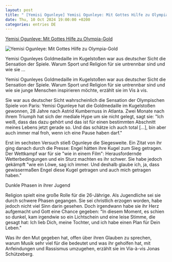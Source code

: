 ```yaml
---
layout: post
title: " [Yemisi Ogunleye] Yemisi Ogunleye: Mit Gottes Hilfe zu Olympia-Gold"
date: Thu, 10 Oct 2024 19:00:00 +0200
categories: entries DE
---
```

[Yemisi Ogunleye: Mit Gottes Hilfe zu Olympia-Gold](https://www.inforadio.de/rubriken/vis-a-vis/2024/10/yemisi-ogunleye--mit-gottes-hilfe-zu-olympia-gold.html)

![Yemisi Ogunleye: Mit Gottes Hilfe zu Olympia-Gold](https://www.inforadio.de/content/dam/rbb/inf/2024_10_BILDER/IMAGO/yemesi.jpg.jpg/size=708x398.jpg)

Yemisi Ogunleyes Goldmedaille im Kugelstoßen war aus deutscher Sicht die Sensation der Spiele. Warum Sport und Religion für sie untrennbar sind und wie sie ...

Yemisi Ogunleyes Goldmedaille im Kugelstoßen war aus deutscher Sicht die Sensation der Spiele. Warum Sport und Religion für sie untrennbar sind und wie sie junge Menschen inspirieren möchte, erzählt sie im Vis à vis.

Sie war aus deutscher Sicht wahrscheinlich die Sensation der Olympischen Spiele von Paris: Yemisi Ogunleye hat die Goldmedaille im Kugelstoßen gewonnen, 28 Jahre nach Astrid Kumbernuss in Atlanta. Zwei Monate nach ihrem Triumph hat sich der mediale Hype um sie nicht gelegt, sagt sie: "Ich weiß, dass das dazu gehört und das ist für einen bestimmten Abschnitt meines Lebens jetzt gerade so. Und das schätze ich auch total […], bin aber auch immer mal froh, wenn ich eine Pause haben darf."

Erst im sechsten Versuch stieß Ogunleye die Siegesweite. Ein Zitat von ihr ging danach durch die Presse: Engel hätten ihre Kugel zum Sieg getragen. Der Wettkampf war für sie "wie in einem Film": Herausfordernde Wetterbedingungen und ein Sturz machten es ihr schwer. Sie habe jedoch gekämpft "wie ein Löwe, sag ich immer. Und deshalb glaube ich, ja, dass gewissermaßen Engel diese Kugel getragen und auch mich getragen haben."



Dunkle Phasen in ihrer Jugend



Religion spielt eine große Rolle für die 26-Jährige. Als Jugendliche sei sie durch schwere Phasen gegangen. Sie sei christlich erzogen worden, habe jedoch nicht viel Sinn darin gesehen. Doch irgendwann habe sie ihr Herz aufgemacht und Gott eine Chance gegeben: "In diesem Moment, es schien so dunkel, kam irgendwie so ein Lichtschein und eine leise Stimme, die gesagt hat: Ich lieb Dich, meine Tochter, und ich habe einen Plan für Dein Leben."

Was ihr den Mut gegeben hat, offen über ihren Glauben zu sprechen, warum Musik sehr viel für die bedeutet und was ihr geholfen hat, mit Anfeindungen und Rassismus umzugehen, erzählt sie im Via-à-vis Jonas Schützeberg.

